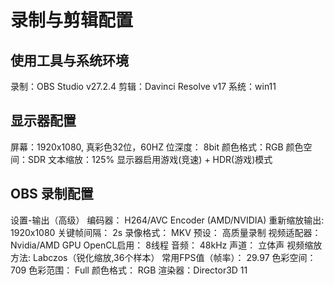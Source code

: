 # 录制与剪辑配置

## 使用工具与系统环境
录制：OBS Studio v27.2.4
剪辑：Davinci Resolve v17
系统：win11

## 显示器配置
屏幕：1920x1080, 真彩色32位，60HZ
位深度： 8bit
颜色格式：RGB
颜色空间：SDR
文本缩放：125%
显示器启用游戏(竞速) + HDR(游戏)模式
## OBS 录制配置
设置-输出（高级）
编码器： H264/AVC Encoder (AMD/NVIDIA)
重新缩放输出: 1920x1080
关键帧间隔： 2s
录像格式： MKV
预设： 高质量录制
视频适配器：Nvidia/AMD GPU
OpenCL启用： 8线程
音频： 48kHz
声道： 立体声
视频缩放方法: Labczos（锐化缩放,36个样本）
常用FPS值（帧率）： 29.97
色彩空间： 709
色彩范围： Full
颜色格式： RGB
渲染器：Director3D 11
